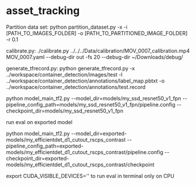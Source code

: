 # asset_tracking

Partition data set: python partition_dataset.py -x -i [PATH_TO_IMAGES_FOLDER] -o [PATH_TO_PARTITIONED_IMAGE_FOLDER] -r 0.1

calibrate.py: ./calibrate.py ../../../Data/calibration/MOV_0007_calibration.mp4 MOV_0007.yaml --debug-dir out -fs 20 --debug-dir ~/Downloads/debug/


generate_tfrecord.py: python generate_tfrecord.py -x ../workspace/container_detection/images/test -l ../workspace/container_detection/annotations/label_map.pbtxt -o ../workspace/container_detection/annotations/test.record

python model_main_tf2.py --model_dir=models/my_ssd_resnet50_v1_fpn --pipeline_config_path=models/my_ssd_resnet50_v1_fpn/pipeline.config --checkpoint_dir=models/my_ssd_resnet50_v1_fpn


run eval on exported model

python model_main_tf2.py --model_dir=exported-models/my_efficientdet_d1_cutout_rscps_contrast --pipeline_config_path=exported-models/my_efficientdet_d1_cutout_rscps_contrast/pipeline.config --checkpoint_dir=exported-models/my_efficientdet_d1_cutout_rscps_contrast/checkpoint

export CUDA_VISIBLE_DEVICES='' to run eval in terminal only on CPU